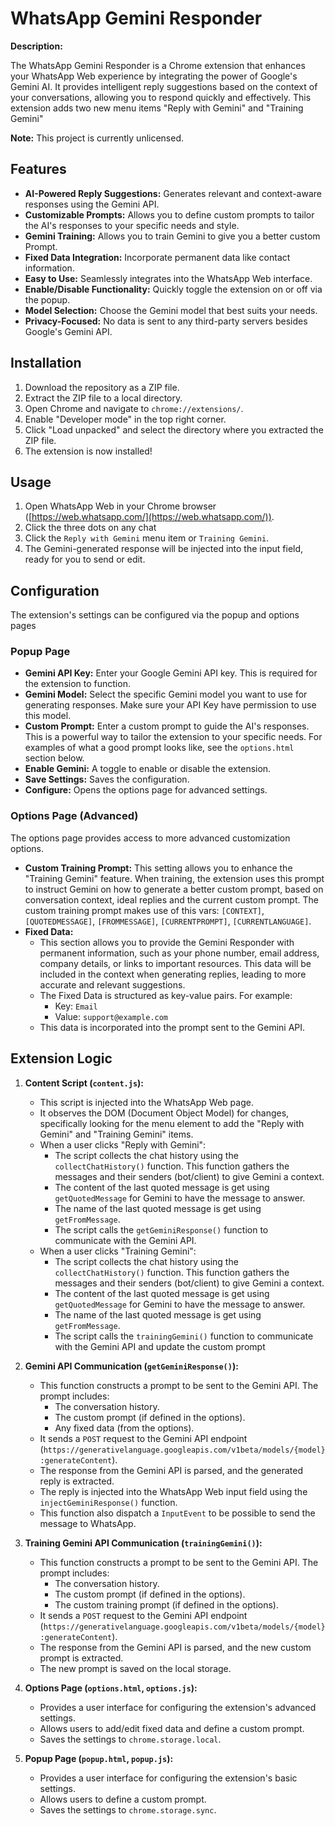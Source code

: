 # WhatsApp Gemini Responder

**Description:**

The WhatsApp Gemini Responder is a Chrome extension that enhances your WhatsApp Web experience by integrating the power of Google's Gemini AI. It provides intelligent reply suggestions based on the context of your conversations, allowing you to respond quickly and effectively.  This extension adds two new menu items "Reply with Gemini" and "Training Gemini"

**Note:** This project is currently unlicensed.

## Features

*   **AI-Powered Reply Suggestions:**  Generates relevant and context-aware responses using the Gemini API.
*   **Customizable Prompts:**  Allows you to define custom prompts to tailor the AI's responses to your specific needs and style.
*   **Gemini Training:**  Allows you to train Gemini to give you a better custom Prompt.
*   **Fixed Data Integration:** Incorporate permanent data like contact information.
*   **Easy to Use:** Seamlessly integrates into the WhatsApp Web interface.
*   **Enable/Disable Functionality:**  Quickly toggle the extension on or off via the popup.
*   **Model Selection:** Choose the Gemini model that best suits your needs.
*   **Privacy-Focused:** No data is sent to any third-party servers besides Google's Gemini API.

## Installation

1.  Download the repository as a ZIP file.
2.  Extract the ZIP file to a local directory.
3.  Open Chrome and navigate to `chrome://extensions/`.
4.  Enable "Developer mode" in the top right corner.
5.  Click "Load unpacked" and select the directory where you extracted the ZIP file.
6.  The extension is now installed!

## Usage

1.  Open WhatsApp Web in your Chrome browser ([https://web.whatsapp.com/](https://web.whatsapp.com/)).
2.  Click the three dots on any chat
3.  Click the `Reply with Gemini` menu item or `Training Gemini`.
4.  The Gemini-generated response will be injected into the input field, ready for you to send or edit.

## Configuration

The extension's settings can be configured via the popup and options pages

### Popup Page

*   **Gemini API Key:**  Enter your Google Gemini API key.  This is required for the extension to function.
*   **Gemini Model:** Select the specific Gemini model you want to use for generating responses. Make sure your API Key have permission to use this model.
*   **Custom Prompt:**  Enter a custom prompt to guide the AI's responses.  This is a powerful way to tailor the extension to your specific needs. For examples of what a good prompt looks like, see the `options.html` section below.
*   **Enable Gemini:**  A toggle to enable or disable the extension.
*   **Save Settings:** Saves the configuration.
*   **Configure:** Opens the options page for advanced settings.

### Options Page (Advanced)

The options page provides access to more advanced customization options.

*   **Custom Training Prompt:**
    This setting allows you to enhance the "Training Gemini" feature. When training, the extension uses this prompt to instruct Gemini on how to generate a better custom prompt, based on conversation context, ideal replies and the current custom prompt.
    The custom training prompt makes use of this vars: `[CONTEXT]`, `[QUOTEDMESSAGE]`, `[FROMMESSAGE]`, `[CURRENTPROMPT]`, `[CURRENTLANGUAGE]`.
*   **Fixed Data:**
    *   This section allows you to provide the Gemini Responder with permanent information, such as your phone number, email address, company details, or links to important resources. This data will be included in the context when generating replies, leading to more accurate and relevant suggestions.
    *   The Fixed Data is structured as key-value pairs.  For example:
        *   Key: `Email`
        *   Value: `support@example.com`
    *   This data is incorporated into the prompt sent to the Gemini API.

## Extension Logic

1.  **Content Script (`content.js`):**
    *   This script is injected into the WhatsApp Web page.
    *   It observes the DOM (Document Object Model) for changes, specifically looking for the menu element to add the "Reply with Gemini" and "Training Gemini" items.
    *   When a user clicks "Reply with Gemini":
        *   The script collects the chat history using the `collectChatHistory()` function. This function gathers the messages and their senders (bot/client) to give Gemini a context.
        *   The content of the last quoted message is get using `getQuotedMessage` for Gemini to have the message to answer.
        *   The name of the last quoted message is get using `getFromMessage`.
        *   The script calls the `getGeminiResponse()` function to communicate with the Gemini API.
    *   When a user clicks "Training Gemini":
        *   The script collects the chat history using the `collectChatHistory()` function. This function gathers the messages and their senders (bot/client) to give Gemini a context.
        *   The content of the last quoted message is get using `getQuotedMessage` for Gemini to have the message to answer.
        *   The name of the last quoted message is get using `getFromMessage`.
        *   The script calls the `trainingGemini()` function to communicate with the Gemini API and update the custom prompt

2.  **Gemini API Communication (`getGeminiResponse()`):**
    *   This function constructs a prompt to be sent to the Gemini API. The prompt includes:
        *   The conversation history.
        *   The custom prompt (if defined in the options).
        *   Any fixed data (from the options).
    *   It sends a `POST` request to the Gemini API endpoint (`https://generativelanguage.googleapis.com/v1beta/models/{model}:generateContent`).
    *   The response from the Gemini API is parsed, and the generated reply is extracted.
    *   The reply is injected into the WhatsApp Web input field using the `injectGeminiResponse()` function.
    *   This function also dispatch a `InputEvent` to be possible to send the message to WhatsApp.

3.  **Training Gemini API Communication (`trainingGemini()`):**
    *   This function constructs a prompt to be sent to the Gemini API. The prompt includes:
        *   The conversation history.
        *   The custom prompt (if defined in the options).
        *   The custom training prompt (if defined in the options).
    *   It sends a `POST` request to the Gemini API endpoint (`https://generativelanguage.googleapis.com/v1beta/models/{model}:generateContent`).
    *   The response from the Gemini API is parsed, and the new custom prompt is extracted.
    *   The new prompt is saved on the local storage.

4.  **Options Page (`options.html`, `options.js`):**
    *   Provides a user interface for configuring the extension's advanced settings.
    *   Allows users to add/edit fixed data and define a custom prompt.
    *   Saves the settings to `chrome.storage.local`.

5.  **Popup Page (`popup.html`, `popup.js`):**
    *   Provides a user interface for configuring the extension's basic settings.
    *   Allows users to define a custom prompt.
    *   Saves the settings to `chrome.storage.sync`.
